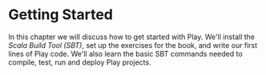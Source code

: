# Getting Started

In this chapter we will discuss how to get started with Play. We'll install the *Scala Build Tool (SBT)*, set up the exercises for the book, and write our first lines of Play code. We'll also learn the basic SBT commands needed to compile, test, run and deploy Play projects.
